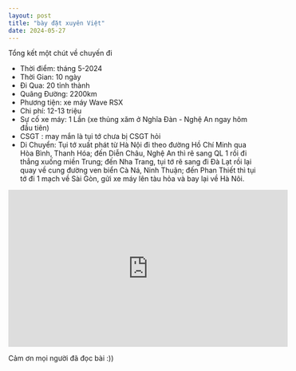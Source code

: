 ```yaml
---
layout: post
title: "bày đặt xuyên Việt"
date: 2024-05-27
---
```


Tổng kết một chút về chuyến đi  
- Thời điểm: tháng 5-2024  
- Thời Gian: 10 ngày  
- Đi Qua: 20 tỉnh thành  
- Quãng Đường: 2200km  
- Phương tiện: xe máy Wave RSX  
- Chi phí: 12-13 triệu  
- Sự cố xe máy: 1 Lần (xe thủng xăm ở Nghĩa Đàn - Nghệ An ngay hôm đầu tiên)  
- CSGT : may mắn là tụi tớ chưa bị CSGT hỏi    
- Di Chuyển: Tụi tớ xuất phát từ Hà Nội đi theo đường Hồ Chí Minh qua Hòa Bình, Thanh Hóa; đến Diễn Châu, Nghệ An thì rẽ sang QL 1 rồi đi thẳng xuống miền Trung; đến Nha Trang, tụi tớ rẽ sang đi Đà Lạt rồi lại quay về cung đường ven biển Cà Ná, Ninh Thuận; đến Phan Thiết thì tụi tớ đi 1 mạch về Sài Gòn, gửi xe máy lên tàu hỏa và bay lại về Hà Nôi.

<iframe class="centered-iframe" width="560" height="315" src="https://www.youtube.com/embed/cBBSfCxmoiQ" frameborder="0" allowfullscreen></iframe>

Cảm ơn mọi người đã đọc bài :))
